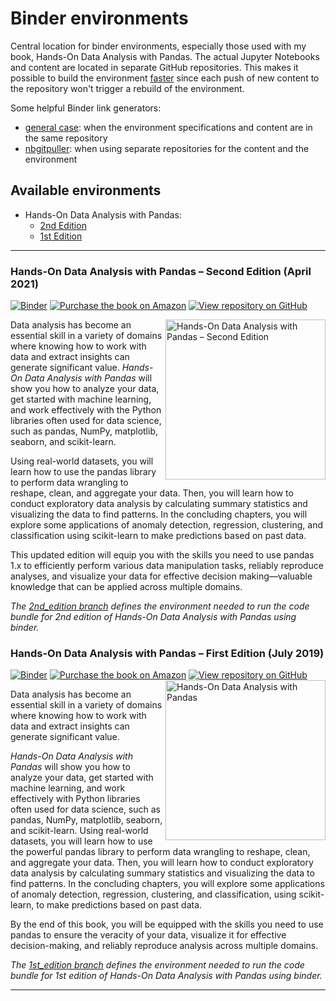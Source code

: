 # Binder environments
Central location for binder environments, especially those used with my book, Hands-On Data Analysis with Pandas. The actual Jupyter Notebooks and content are located in separate GitHub repositories. This makes it possible to build the environment [faster](https://discourse.jupyter.org/t/tip-speed-up-binder-launches-by-pulling-github-content-in-a-binder-link-with-nbgitpuller/922/36) since each push of new content to the repository won't trigger a rebuild of the environment. 

Some helpful Binder link generators:
- [general case](https://mybinder.org/): when the environment specifications and content are in the same repository
- [nbgitpuller](https://jupyterhub.github.io/nbgitpuller/link?tab=binder): when using separate repositories for the content and the environment

## Available environments

- Hands-On Data Analysis with Pandas:
    - [2nd Edition](#hands-on-data-analysis-with-pandas--second-edition-april-2021)
    - [1st Edition](#hands-on-data-analysis-with-pandas--first-edition-july-2019)

---

### Hands-On Data Analysis with Pandas &ndash; Second Edition (April 2021)
[![Binder](https://mybinder.org/badge_logo.svg)](https://mybinder.org/v2/gh/stefmolin/binder-environments/2nd_edition?urlpath=git-pull?repo=https://github.com/stefmolin/Hands-On-Data-Analysis-with-Pandas-2nd-edition) [![Purchase the book on Amazon](https://img.shields.io/badge/Amazon-purchase-orange?logo=amazon&logoColor=orange)](https://www.amazon.com/gp/product/1800563450/) [![View repository on GitHub](https://img.shields.io/badge/Github-view%20repo-lightgrey?logo=GitHub&logoColor=white)](https://github.com/stefmolin/Hands-On-Data-Analysis-with-Pandas-2nd-edition)

<a href="https://www.amazon.com/gp/product/1800563450/"><img src="https://github.com/stefmolin/Hands-On-Data-Analysis-with-Pandas-2nd-edition/blob/master/_img/cover.PNG" alt="Hands-On Data Analysis with Pandas – Second Edition" height="256px" align="right"></a>

Data analysis has become an essential skill in a variety of domains where knowing how to work with data and extract insights can generate significant value. *Hands-On Data Analysis with Pandas* will show you how to analyze your data, get started with machine learning, and work effectively with the Python libraries often used for data science, such as pandas, NumPy, matplotlib, seaborn, and scikit-learn.

Using real-world datasets, you will learn how to use the pandas library to perform data wrangling to reshape, clean, and aggregate your data. Then, you will learn how to conduct exploratory data analysis by calculating summary statistics and visualizing the data to find patterns. In the concluding chapters, you will explore some applications of anomaly detection, regression, clustering, and classification using scikit-learn to make predictions based on past data.

This updated edition will equip you with the skills you need to use pandas 1.x to efficiently perform various data manipulation tasks, reliably reproduce analyses, and visualize your data for effective decision making—valuable knowledge that can be applied across multiple domains.

*The [2nd_edition branch](../../tree/2nd_edition) defines the environment needed to run the code bundle for 2nd edition of Hands-On Data Analysis with Pandas using binder.*

### Hands-On Data Analysis with Pandas &ndash; First Edition (July 2019)

[![Binder](https://mybinder.org/badge_logo.svg)](https://mybinder.org/v2/gh/stefmolin/binder-environments/1st_edition?urlpath=git-pull?repo=https://github.com/stefmolin/Hands-On-Data-Analysis-with-Pandas) [![Purchase the book on Amazon](https://img.shields.io/badge/Amazon-purchase-orange?logo=amazon&logoColor=orange)](https://www.amazon.com/Hands-Data-Analysis-Pandas-visualization/dp/1789615321) [![View repository on GitHub](https://img.shields.io/badge/Github-view%20repo-lightgrey?logo=GitHub&logoColor=white)](https://github.com/stefmolin/Hands-On-Data-Analysis-with-Pandas)
<a href="https://www.amazon.com/Hands-Data-Analysis-Pandas-visualization/dp/1789615321"><img src="https://github.com/stefmolin/Hands-On-Data-Analysis-with-Pandas/blob/master/_img/cover.PNG" alt="Hands-On Data Analysis with Pandas" height="256px" align="right"></a>


Data analysis has become an essential skill in a variety of domains where knowing how to work with data and extract insights can generate significant value.

*Hands-On Data Analysis with Pandas* will show you how to analyze your data, get started with machine learning, and work effectively with Python libraries often used for data science, such as pandas, NumPy, matplotlib, seaborn, and scikit-learn. Using real-world datasets, you will learn how to use the powerful pandas library to perform data wrangling to reshape, clean, and aggregate your data. Then, you will learn how to conduct exploratory data analysis by calculating summary statistics and visualizing the data to find patterns. In the concluding chapters, you will explore some applications of anomaly detection, regression, clustering, and classification, using scikit-learn, to make predictions based on past data.

By the end of this book, you will be equipped with the skills you need to use pandas to ensure the veracity of your data, visualize it for effective decision-making, and reliably reproduce analysis across multiple domains.

*The [1st_edition branch](../../tree/1st_edition) defines the environment needed to run the code bundle for 1st edition of Hands-On Data Analysis with Pandas using binder.*

---
